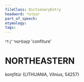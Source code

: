 ```yaml
---
fileClass: DictionaryEntry
headword: קאָנפֿיטור
part_of_speech: 
etymology: 
tags: 
---
```

קאָנפֿיטור
־ן
די
'confiture'

NORTHEASTERN
==============

koɱfitúr {LITHUANIA, Vilnius, 54257}
